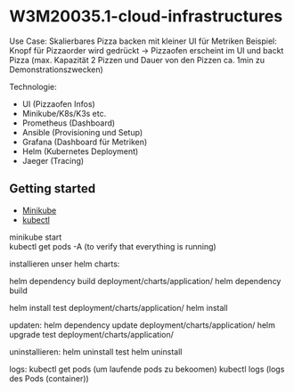 # W3M20035.1-cloud-infrastructures
 Use Case: Skalierbares Pizza backen mit kleiner UI für Metriken
 Beispiel: Knopf für Pizzaorder wird gedrückt -> Pizzaofen erscheint im UI und backt Pizza 
(max. Kapazität 2 Pizzen und Dauer von den Pizzen ca. 1min zu Demonstrationszwecken)
 
 
Technologie: 
- UI (Pizzaofen Infos)
- Minikube/K8s/K3s etc.
- Prometheus (Dashboard)
- Ansible (Provisioning und Setup)
- Grafana (Dashboard für Metriken)
- Helm (Kubernetes Deployment)
- Jaeger (Tracing)


## Getting started
- [Minikube](https://minikube.sigs.k8s.io/docs/start/)
- [kubectl](https://kubernetes.io/docs/tasks/tools/)

minikube start  
kubectl get pods -A (to verify that everything is running)


installieren unser helm charts:

helm dependency build deployment/charts/application/
helm dependency build <path-to-charts>

helm install test deployment/charts/application/
helm install <releasename> <path-to-charts>

updaten:
helm dependency update deployment/charts/application/
helm upgrade test deployment/charts/application/

uninstallieren:
helm uninstall test
helm uninstall <releasename>


logs:
kubectl get pods (um laufende pods zu bekoomen)
kubectl logs <podname> (logs des Pods (container))
